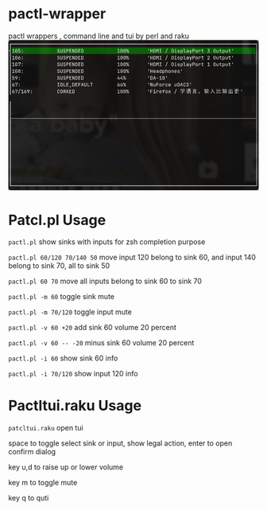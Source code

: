 # pactl-wrapper
pactl wrappers , command line and tui by perl and raku
![pactltui](pactltui.png)
# Patcl.pl Usage
`pactl.pl` show sinks with inputs for zsh completion purpose

`pactl.pl 60/120 70/140 50` move input 120 belong to sink 60, and input 140 belong to sink 70, all to sink 50

`pactl.pl 60 70` move all inputs belong to sink 60 to sink 70

`pactl.pl -m 60` toggle sink mute

`pactl.pl -m 70/120` toggle input mute

`pactl.pl -v 60 +20` add sink 60 volume 20 percent

`pactl.pl -v 60 -- -20` minus sink 60 volume 20 percent

`pactl.pl -i 60` show sink 60 info

`pactl.pl -i 70/120` show input 120 info

# Pactltui.raku Usage
`patcltui.raku` open tui

space to toggle select sink or input, show legal action, enter to open confirm dialog

key u,d to raise up or lower volume

key m to toggle mute

key q to quti
